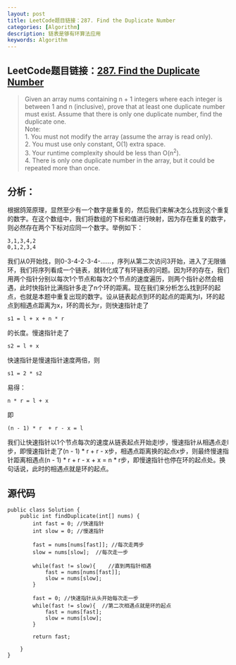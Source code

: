 ```yaml
---
layout: post
title: LeetCode题目链接：287. Find the Duplicate Number
categories: [Algorithm]
description: 链表是够有环算法应用
keywords: Algorithm
---
```


## LeetCode题目链接：[287. Find the Duplicate Number](https://leetcode.com/problems/find-the-duplicate-number/)

> Given an array nums containing n + 1 integers where each integer is between 1 and n (inclusive), prove that at least one duplicate number must exist. Assume that there is only one duplicate number, find the duplicate one.</br>
Note:</br>
	1. You must not modify the array (assume the array is read only).</br>
	2. You must use only constant, O(1) extra space.</br>
	3. Your runtime complexity should be less than O(n<sup>2</sup>).</br>
	4. There is only one duplicate number in the array, but it could be repeated more than once.</br>

## 分析：
根据鸽笼原理，显然至少有一个数字是重复的，然后我们来解决怎么找到这个重复的数字。在这个数组中，我们将数组的下标和值进行映射，因为存在重复的数字，则必然存在两个下标对应同一个数字。举例如下：
	
	3,1,3,4,2
	0,1,2,3,4
我们从0开始找，则0-3-4-2-3-4-......，序列从第二次访问3开始，进入了无限循环，我们将序列看成一个链表，就转化成了有环链表的问题。因为环的存在，我们用两个指针分别以每次1个节点和每次2个节点的速度遍历，则两个指针必然会相遇，此时快指针比满指针多走了n个环的距离。现在我们来分析怎么找到环的起点，也就是本题中重复出现的数字。设从链表起点到环的起点的距离为l，环的起点到相遇点距离为x，环的周长为r，则快速指针走了

	s1 = l + x + n * r
的长度。慢速指针走了

	s2 = l + x
快速指针是慢速指针速度两倍，则

	s1 = 2 * s2
易得：
	
	n * r = l + x
即

	(n - 1) * r  + r - x = l
我们让快速指针以1个节点每次的速度从链表起点开始走l步，慢速指针从相遇点走l步，即慢速指针走了(n - 1) * r  + r - x步，相遇点距离换的起点x步，则最终慢速指针距离相遇点(n - 1) * r  + r - x + x = n * r步，即慢速指针也停在环的起点处。换句话说，此时的相遇点就是环的起点。

## 源代码
	public class Solution {
	    public int findDuplicate(int[] nums) {
	    	int fast = 0; //快速指针
	    	int slow = 0; //慢速指针
	    	
	    	fast = nums[nums[fast]]; //每次走两步
	    	slow = nums[slow];  //每次走一步
	    	
	    	while(fast != slow){    //直到两指针相遇
	    		fast = nums[nums[fast]];
	    		slow = nums[slow];
	    	}
	    	
	    	fast = 0; //快速指针从头开始每次走一步
	    	while(fast != slow){  //第二次相遇点就是环的起点
	    		fast = nums[fast];
	    		slow = nums[slow];
	    	}
	    	
	    	return fast;
	        
	    }
	}

